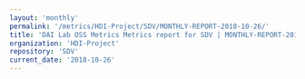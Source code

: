 ```yaml
---
layout: 'monthly'
permalink: '/metrics/HDI-Project/SDV/MONTHLY-REPORT-2018-10-26/'
title: 'DAI Lab OSS Metrics Metrics report for SDV | MONTHLY-REPORT-2018-10-26'
organization: 'HDI-Project'
repository: 'SDV'
current_date: '2018-10-26'
---
```

